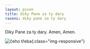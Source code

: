 ```yaml
---
layout: pisen
title: Díky Pane za ty dary
razeni: diky pane za ty dary
---
```


Díky Pane za ty dary. Amen, Amen.

![čeho třeba](ceho_treba.png){:class="img-responsive"}

